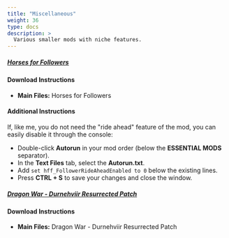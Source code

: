 ```yaml
---
title: "Miscellaneous"
weight: 36
type: docs
description: >
  Various smaller mods with niche features.
---
```







##### [Horses for Followers](https://www.nexusmods.com/skyrimspecialedition/mods/45500/?tab=files)

#### Download Instructions

- **Main Files:** Horses for Followers

#### Additional Instructions

If, like me, you do not need the "ride ahead" feature of the mod, you can easily disable it through the console:

- Double-click **Autorun** in your mod order (below the **ESSENTIAL MODS** separator).
- In the **Text Files** tab, select the **Autorun.txt**.
- Add `set hff_FollowerRideAheadEnabled to 0` below the existing lines.
- Press **CTRL + S** to save your changes and close the window.



##### [Dragon War - Durnehviir Resurrected Patch](https://www.nexusmods.com/skyrimspecialedition/mods/51310?tab=files)

#### Download Instructions

- **Main Files:** Dragon War - Durnehviir Resurrected Patch









